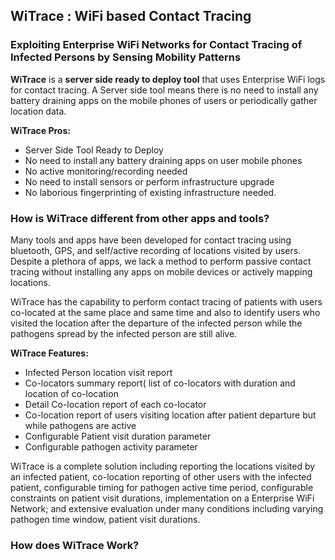 ## WiTrace : WiFi based Contact Tracing
### Exploiting Enterprise WiFi Networks for Contact Tracing of Infected Persons by Sensing Mobility Patterns 

**WiTrace** is a **server side ready to deploy tool** that uses Enterprise WiFi logs for contact tracing. A Server side tool means there is no need to install any battery draining apps on the mobile phones of users or periodically gather location data. 

**WiTrace Pros:**
* Server Side Tool Ready to Deploy
* No need to install any battery draining apps on user mobile phones
* No active monitoring/recording needed
* No need to install sensors or perform infrastructure upgrade
* No laborious fingerprinting of existing infrastructure needed.

### How is WiTrace different from other apps and tools?

Many tools and apps have been developed for contact tracing using bluetooth, GPS, and self/active recording of locations visited by users. Despite a plethora of apps, we lack a method to perform passive contact tracing without installing any apps on mobile devices or actively mapping locations.

WiTrace has the capability to perform contact tracing of patients with users co-located at the same place and same time and also to identify users who visited the location after the departure of the infected person while the pathogens spread by the infected person are still alive.

**WiTrace Features:**

* Infected Person location visit report
* Co-locators summary report( list of co-locators with duration and location of co-location
* Detail Co-location report of each co-locator
* Co-location report of users visiting location after patient departure but while pathogens are active
* Configurable Patient visit duration parameter
* Configurable pathogen activity parameter

WiTrace is a complete solution including reporting the locations visited by an infected patient, co-location reporting of other users with the infected patient, configurable timing for pathogen active time period, configurable constraints on patient visit durations, implementation on a Enterprise WiFi Network; and extensive evaluation under many conditions including varying pathogen time window, patient visit durations.

### How does WiTrace Work?


